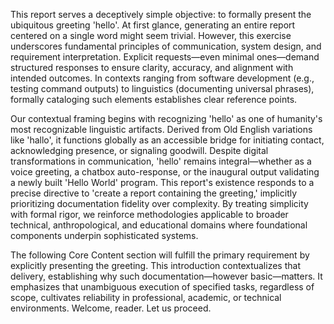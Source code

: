This report serves a deceptively simple objective: to formally present the ubiquitous greeting 'hello'. At first glance, generating an entire report centered on a single word might seem trivial. However, this exercise underscores fundamental principles of communication, system design, and requirement interpretation. Explicit requests—even minimal ones—demand structured responses to ensure clarity, accuracy, and alignment with intended outcomes. In contexts ranging from software development (e.g., testing command outputs) to linguistics (documenting universal phrases), formally cataloging such elements establishes clear reference points.  

Our contextual framing begins with recognizing 'hello' as one of humanity's most recognizable linguistic artifacts. Derived from Old English variations like 'hallo', it functions globally as an accessible bridge for initiating contact, acknowledging presence, or signaling goodwill. Despite digital transformations in communication, 'hello' remains integral—whether as a voice greeting, a chatbox auto-response, or the inaugural output validating a newly built 'Hello World' program. This report's existence responds to a precise directive to 'create a report containing the greeting,' implicitly prioritizing documentation fidelity over complexity. By treating simplicity with formal rigor, we reinforce methodologies applicable to broader technical, anthropological, and educational domains where foundational components underpin sophisticated systems.  

The following Core Content section will fulfill the primary requirement by explicitly presenting the greeting. This introduction contextualizes that delivery, establishing why such documentation—however basic—matters. It emphasizes that unambiguous execution of specified tasks, regardless of scope, cultivates reliability in professional, academic, or technical environments. Welcome, reader. Let us proceed.


